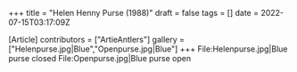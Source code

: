 +++
title = "Helen Henny Purse (1988)"
draft = false
tags = []
date = 2022-07-15T03:17:09Z

[Article]
contributors = ["ArtieAntlers"]
gallery = ["Helenpurse.jpg|Blue","Openpurse.jpg|Blue"]
+++
<gallery>
File:Helenpurse.jpg|Blue purse closed
File:Openpurse.jpg|Blue purse open
</gallery>